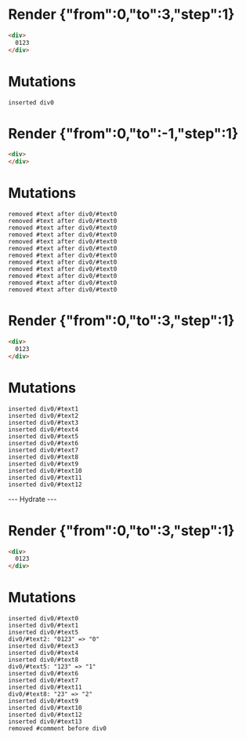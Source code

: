 # Render {"from":0,"to":3,"step":1}
```html
<div>
  0123
</div>
```

# Mutations
```
inserted div0
```


# Render {"from":0,"to":-1,"step":1}
```html
<div>
</div>
```

# Mutations
```
removed #text after div0/#text0
removed #text after div0/#text0
removed #text after div0/#text0
removed #text after div0/#text0
removed #text after div0/#text0
removed #text after div0/#text0
removed #text after div0/#text0
removed #text after div0/#text0
removed #text after div0/#text0
removed #text after div0/#text0
removed #text after div0/#text0
removed #text after div0/#text0
```


# Render {"from":0,"to":3,"step":1}
```html
<div>
  0123
</div>
```

# Mutations
```
inserted div0/#text1
inserted div0/#text2
inserted div0/#text3
inserted div0/#text4
inserted div0/#text5
inserted div0/#text6
inserted div0/#text7
inserted div0/#text8
inserted div0/#text9
inserted div0/#text10
inserted div0/#text11
inserted div0/#text12
```


--- Hydrate ---
# Render {"from":0,"to":3,"step":1}
```html
<div>
  0123
</div>
```

# Mutations
```
inserted div0/#text0
inserted div0/#text1
inserted div0/#text5
div0/#text2: "0123" => "0"
inserted div0/#text3
inserted div0/#text4
inserted div0/#text8
div0/#text5: "123" => "1"
inserted div0/#text6
inserted div0/#text7
inserted div0/#text11
div0/#text8: "23" => "2"
inserted div0/#text9
inserted div0/#text10
inserted div0/#text12
inserted div0/#text13
removed #comment before div0
```